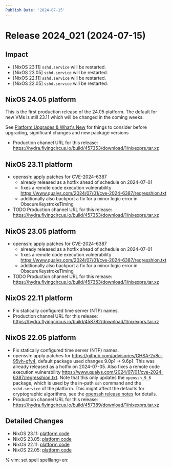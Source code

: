 ```yaml
---
Publish Date: '2024-07-15'
---
```


# Release 2024_021 (2024-07-15)

## Impact

- \[NixOS 23.11] `sshd.service` will be restarted.
- \[NixOS 23.05] `sshd.service` will be restarted.
- \[NixOS 22.11] `sshd.service` will be restarted.
- \[NixOS 22.05] `sshd.service` will be restarted.

## NixOS 24.05 platform

This is the first production release of the 24.05 platform. The default for
new VMs is still 23.11 which will be changed in the coming weeks.

See [Platform Upgrades & What's New](https://doc.flyingcircus.io/roles/fc-24.05-dev/upgrade.html)
for things to consider before upgrading, significant changes and new package versions

- Production channel URL for this release: https://hydra.flyingcircus.io/build/457353/download/1/nixexprs.tar.xz


## NixOS 23.11 platform

- openssh: apply patches for CVE-2024-6387
  - already released as a hotfix ahead of schedule on 2024-07-01
  - fixes a remote code execution vulnerability https://www.qualys.com/2024/07/01/cve-2024-6387/regresshion.txt
  - additionally also backport a fix for a minor logic error in ObscureKeystrokeTiming
- TODO Production channel URL for this release: https://hydra.flyingcircus.io/build/457353/download/1/nixexprs.tar.xz

## NixOS 23.05 platform

- openssh: apply patches for CVE-2024-6387
  - already released as a hotfix ahead of schedule on 2024-07-01
  - fixes a remote code execution vulnerability https://www.qualys.com/2024/07/01/cve-2024-6387/regresshion.txt
  - additionally also backport a fix for a minor logic error in ObscureKeystrokeTiming
- TODO Production channel URL for this release: https://hydra.flyingcircus.io/build/457353/download/1/nixexprs.tar.xz

## NixOS 22.11 platform

- Fix statically configured time server (NTP) names.
- Production channel URL for this release: https://hydra.flyingcircus.io/build/458782/download/1/nixexprs.tar.xz

## NixOS 22.05 platform

- Fix statically configured time server (NTP) names.
- openssh: apply patches for https://github.com/advisories/GHSA-2x8c-95vh-gfv4, default package used changes 9.0p1 -> 9.6p1. This was already released as a hotfix on 2024-07-05. Also fixes a remote code execution vulnerability https://www.qualys.com/2024/07/01/cve-2024-6387/regresshion.txt. Note that this only updates the `openssh_9_6` package, which is used by the in-path `ssh` command and the `sshd.service` of the platform. This might affect the defaults for cryptographic algorithms, see the [openssh release notes](https://www.openssh.com/releasenotes.html) for details.
- Production channel URL for this release: https://hydra.flyingcircus.io/build/457389/download/1/nixexprs.tar.xz

## Detailed Changes

- NixOS 23.11: [platform code](https://github.com/flyingcircusio/fc-nixos/compare/fc/r2024_020/23.11...b1ea9c90ef98da11265855708ed353f514a88233)
- NixOS 23.05: [platform code](https://github.com/flyingcircusio/fc-nixos/compare/fc/r2024_017/23.05...d428f843d3a68e214a7d52998b7ae488e13cf092)
- NixOS 22.11: [platform code](https://github.com/flyingcircusio/fc-nixos/compare/fc/r2024_007/22.11...b8faff60591b66ef6f178466be8e5cfa8f4cf3fa)
- NixOS 22.05: [platform code](https://github.com/flyingcircusio/fc-nixos/compare/fc/r2024_006/22.05...15aed81a65defbea1ce852454421abb360bec20d)

% vim: set spell spelllang=en:
